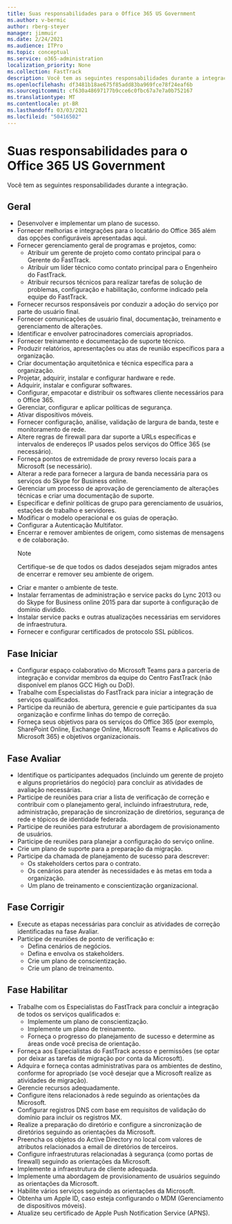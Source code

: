 ```yaml
---
title: Suas responsabilidades para o Office 365 US Government
ms.author: v-bermic
author: rberg-steyer
manager: jimmuir
ms.date: 2/24/2021
ms.audience: ITPro
ms.topic: conceptual
ms.service: o365-administration
localization_priority: None
ms.collection: FastTrack
description: Você tem as seguintes responsabilidades durante a integração.
ms.openlocfilehash: df3481b18ae675f85add83ba969fce78f24eaf6b
ms.sourcegitcommit: cf630a48697177b9cce6c0fbc67a7e7a0b752167
ms.translationtype: MT
ms.contentlocale: pt-BR
ms.lasthandoff: 03/03/2021
ms.locfileid: "50416502"
---
```

# <a name="your-responsibilities-for-office-365-us-government"></a>Suas responsabilidades para o Office 365 US Government

Você tem as seguintes responsabilidades durante a integração.
  
## <a name="general"></a>Geral

- Desenvolver e implementar um plano de sucesso.   
- Fornecer melhorias e integrações para o locatário do Office 365 além das opções configuráveis apresentadas aqui.    
- Fornecer gerenciamento geral de programas e projetos, como:     
  - Atribuir um gerente de projeto como contato principal para o Gerente do FastTrack.   
  - Atribuir um líder técnico como contato principal para o Engenheiro do FastTrack.  
  - Atribuir recursos técnicos para realizar tarefas de solução de problemas, configuração e habilitação, conforme indicado pela equipe do FastTrack.   
- Fornecer recursos responsáveis por conduzir a adoção do serviço por parte do usuário final.    
- Fornecer comunicações de usuário final, documentação, treinamento e gerenciamento de alterações.    
- Identificar e envolver patrocinadores comerciais apropriados.     
- Fornecer treinamento e documentação de suporte técnico.     
- Produzir relatórios, apresentações ou atas de reunião específicos para a organização.     
- Criar documentação arquitetônica e técnica específica para a organização.     
- Projetar, adquirir, instalar e configurar hardware e rede.    
- Adquirir, instalar e configurar softwares.     
- Configurar, empacotar e distribuir os softwares cliente necessários para o Office 365.    
- Gerenciar, configurar e aplicar políticas de segurança.    
- Ativar dispositivos móveis.    
- Fornecer configuração, análise, validação de largura de banda, teste e monitoramento de rede. 
- Altere regras de firewall para dar suporte a URLs específicas e intervalos de endereços IP usados pelos serviços do Office 365 (se necessário).
- Forneça pontos de extremidade de proxy reverso locais para a Microsoft (se necessário).     
- Alterar a rede para fornecer a largura de banda necessária para os serviços do Skype for Business online.   
- Gerenciar um processo de aprovação de gerenciamento de alterações técnicas e criar uma documentação de suporte.    
- Especificar e definir políticas de grupo para gerenciamento de usuários, estações de trabalho e servidores.    
- Modificar o modelo operacional e os guias de operação.   
- Configurar a Autenticação Multifator.   
- Encerrar e remover ambientes de origem, como sistemas de mensagens e de colaboração. 
    > [!NOTE]
    > Certifique-se de que todos os dados desejados sejam migrados antes de encerrar e remover seu ambiente de origem.   
- Criar e manter o ambiente de teste.  
- Instalar ferramentas de administração e service packs do Lync 2013 ou do Skype for Business online 2015 para dar suporte à configuração de domínio dividido.    
- Instalar service packs e outras atualizações necessárias em servidores de infraestrutura.     
- Fornecer e configurar certificados de protocolo SSL públicos. 
    
## <a name="initiate-phase"></a>Fase Iniciar

- Configurar espaço colaborativo do Microsoft Teams para a parceria de integração e convidar membros da equipe do Centro FastTrack (não disponível em planos GCC High ou DoD).   
- Trabalhe com Especialistas do FastTrack para iniciar a integração de serviços qualificados.    
- Participe da reunião de abertura, gerencie e guie participantes da sua organização e confirme linhas do tempo de correção.    
- Forneça seus objetivos para os serviços do Office 365 (por exemplo, SharePoint Online, Exchange Online, Microsoft Teams e Aplicativos do Microsoft 365) e objetivos organizacionais.
    
## <a name="assess-phase"></a>Fase Avaliar

- Identifique os participantes adequados (incluindo um gerente de projeto e alguns proprietários do negócio) para concluir as atividades de avaliação necessárias.    
- Participe de reuniões para criar a lista de verificação de correção e contribuir com o planejamento geral, incluindo infraestrutura, rede, administração, preparação de sincronização de diretórios, segurança de rede e tópicos de identidade federada. 
- Participe de reuniões para estruturar a abordagem de provisionamento de usuários.     
- Participe de reuniões para planejar a configuração do serviço online.    
- Crie um plano de suporte para a preparação da migração.    
- Participe da chamada de planejamento de sucesso para descrever:   
  - Os stakeholders certos para o contrato.   
  - Os cenários para atender às necessidades e às metas em toda a organização.   
  - Um plano de treinamento e conscientização organizacional.
    
## <a name="remediate-phase"></a>Fase Corrigir

- Execute as etapas necessárias para concluir as atividades de correção identificadas na fase Avaliar.  
- Participe de reuniões de ponto de verificação e:   
  - Defina cenários de negócios.  
  - Defina e envolva os stakeholders.  
  - Crie um plano de conscientização. 
  - Crie um plano de treinamento.
    
## <a name="enable-phase"></a>Fase Habilitar

- Trabalhe com os Especialistas do FastTrack para concluir a integração de todos os serviços qualificados e:  
  - Implemente um plano de conscientização.   
  - Implemente um plano de treinamento.   
  - Forneça o progresso do planejamento de sucesso e determine as áreas onde você precisa de orientação.  
- Forneça aos Especialistas do FastTrack acesso e permissões (se optar por deixar as tarefas de migração por conta da Microsoft).   
- Adquira e forneça contas administrativas para os ambientes de destino, conforme for apropriado (se você desejar que a Microsoft realize as atividades de migração).    
- Gerencie recursos adequadamente.     
- Configure itens relacionados à rede seguindo as orientações da Microsoft.    
- Configurar registros DNS com base em requisitos de validação do domínio para incluir os registros MX.    
- Realize a preparação do diretório e configure a sincronização de diretórios seguindo as orientações da Microsoft.   
- Preencha os objetos do Active Directory no local com valores de atributos relacionados a email de diretórios de terceiros.    
- Configure infraestruturas relacionadas à segurança (como portas de firewall) seguindo as orientações da Microsoft.    
- Implemente a infraestrutura de cliente adequada.   
- Implemente uma abordagem de provisionamento de usuários seguindo as orientações da Microsoft.    
- Habilite vários serviços seguindo as orientações da Microsoft.    
- Obtenha um Apple ID, caso esteja configurando o MDM (Gerenciamento de dispositivos móveis).   
- Atualize seu certificado de Apple Push Notification Service (APNS).
  